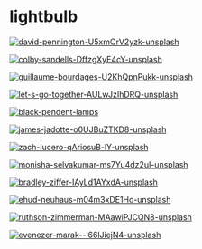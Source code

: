 # lightbulb

<a href="david-pennington-U5xmOrV2yzk-unsplash.jpg"><img alt="david-pennington-U5xmOrV2yzk-unsplash" src="david-pennington-U5xmOrV2yzk-unsplash.jpg"></a>

<a href="colby-sandells-DffzgXyE4cY-unsplash.jpg"><img alt="colby-sandells-DffzgXyE4cY-unsplash" src="colby-sandells-DffzgXyE4cY-unsplash.jpg"></a>

<a href="guillaume-bourdages-U2KhQpnPukk-unsplash.jpg"><img alt="guillaume-bourdages-U2KhQpnPukk-unsplash" src="guillaume-bourdages-U2KhQpnPukk-unsplash.jpg"></a>

<a href="let-s-go-together-AULwJzIhDRQ-unsplash.jpg"><img alt="let-s-go-together-AULwJzIhDRQ-unsplash" src="let-s-go-together-AULwJzIhDRQ-unsplash.jpg"></a>

<a href="black-pendent-lamps.jpg"><img alt="black-pendent-lamps" src="black-pendent-lamps.jpg"></a>

<a href="james-jadotte-o0UJBuZTKD8-unsplash.jpg"><img alt="james-jadotte-o0UJBuZTKD8-unsplash" src="james-jadotte-o0UJBuZTKD8-unsplash.jpg"></a>

<a href="zach-lucero-qAriosuB-lY-unsplash.jpg"><img alt="zach-lucero-qAriosuB-lY-unsplash" src="zach-lucero-qAriosuB-lY-unsplash.jpg"></a>

<a href="monisha-selvakumar-ms7Yu4dz2uI-unsplash.jpg"><img alt="monisha-selvakumar-ms7Yu4dz2uI-unsplash" src="monisha-selvakumar-ms7Yu4dz2uI-unsplash.jpg"></a>

<a href="bradley-ziffer-IAyLd1AYxdA-unsplash.jpg"><img alt="bradley-ziffer-IAyLd1AYxdA-unsplash" src="bradley-ziffer-IAyLd1AYxdA-unsplash.jpg"></a>

<a href="ehud-neuhaus-m04m3xDE1Ho-unsplash.jpg"><img alt="ehud-neuhaus-m04m3xDE1Ho-unsplash" src="ehud-neuhaus-m04m3xDE1Ho-unsplash.jpg"></a>

<a href="ruthson-zimmerman-MAawiPJCQN8-unsplash.jpg"><img alt="ruthson-zimmerman-MAawiPJCQN8-unsplash" src="ruthson-zimmerman-MAawiPJCQN8-unsplash.jpg"></a>

<a href="evenezer-marak--i66lJiejN4-unsplash.jpg"><img alt="evenezer-marak--i66lJiejN4-unsplash" src="evenezer-marak--i66lJiejN4-unsplash.jpg"></a>

